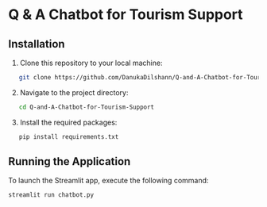 # Q & A Chatbot for Tourism Support


## Installation
1. Clone this repository to your local machine:
   
```bash
   git clone https://github.com/DanukaDilshann/Q-and-A-Chatbot-for-Tourism-Support.git
```


2. Navigate to the project directory:
   
```bash
   cd Q-and-A-Chatbot-for-Tourism-Support
```
3. Install the required packages:
   
```bash
   pip install requirements.txt
```

## Running the Application
To launch the Streamlit app, execute the following command:

```bash
streamlit run chatbot.py
```

